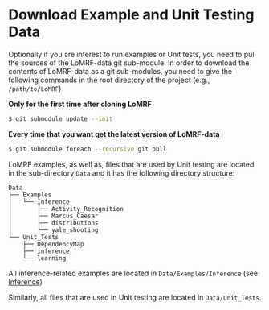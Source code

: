 # Download Example and Unit Testing Data

Optionally if you are interest to run examples or Unit tests, you need to pull the sources of the LoMRF-data git 
sub-module. In order to download the contents of LoMRF-data as a git sub-modules, you need to give the following 
commands in the root directory of the project (e.g., `/path/to/LoMRF`)

**Only for the first time after cloning LoMRF**
```bash
$ git submodule update --init
```

**Every time that you want get the latest version of LoMRF-data**
```bash
$ git submodule foreach --recursive git pull
```

LoMRF examples, as well as, files that are used by Unit testing are located in the sub-directory `Data` and it has the
following directory structure:

```
Data
├── Examples
│   └── Inference
│       ├── Activity_Recognition
│       ├── Marcus_Caesar
│       ├── distributions
│       └── yale_shooting
└── Unit_Tests
    ├── DependencyMap
    ├── inference
    └── learning
```

All inference-related examples are located in `Data/Examples/Inference` (see [Inference](2_inference.md))

Similarly, all files that are used in Unit testing are located in `Data/Unit_Tests`. 